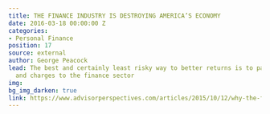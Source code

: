 ```yaml
---
title: THE FINANCE INDUSTRY IS DESTROYING AMERICA’S ECONOMY
date: 2016-03-18 00:00:00 Z
categories:
- Personal Finance
position: 17
source: external
author: George Peacock
lead: The best and certainly least risky way to better returns is to pay less in fees
  and charges to the finance sector
img: 
bg_img_darken: true
link: https://www.advisorperspectives.com/articles/2015/10/12/why-the-finance-industry-is-destroying-america-s-economy
---
```


